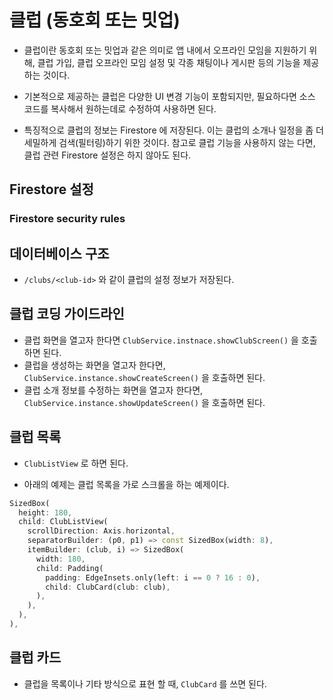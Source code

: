 # 클럽 (동호회 또는 밋업)

- 클럽이란 동호회 또는 밋업과 같은 의미로 앱 내에서 오프라인 모임을 지원하기 위해, 클럽 가입, 클럽 오프라인 모임 설정 및 각종 채팅이나 게시판 등의 기능을 제공하는 것이다.

- 기본적으로 제공하는 클럽은 다양한 UI 변경 기능이 포함되지만, 필요하다면 소스 코드를 복사해서 원하는데로 수정하여 사용하면 된다.

- 특징적으로 클럽의 정보는 Firestore 에 저장된다. 이는 클럽의 소개나 일정을 좀 더 세밀하게 검색(필터링)하기 위한 것이다. 참고로 클럽 기능을 사용하지 않는 다면, 클럽 관련 Firestore 설정은 하지 않아도 된다.


## Firestore 설정

### Firestore security rules


## 데이터베이스 구조

- `/clubs/<club-id>` 와 같이 클럽의 설정 정보가 저장된다.


## 클럽 코딩 가이드라인


- 클럽 화면을 열고자 한다면 `ClubService.instnace.showClubScreen()` 을 호출하면 된다.
- 클럽을 생성하는 화면을 열고자 한다면, `ClubService.instance.showCreateScreen()` 을 호출하면 된다.
- 클럽 소개 정보를 수정하는 화면을 열고자 한다면, `ClubService.instance.showUpdateScreen()` 을 호출하면 된다.




## 클럽 목록

- `ClubListView` 로 하면 된다.

- 아래의 예제는 클럽 목록을 가로 스크롤을 하는 예제이다.

```dart
SizedBox(
  height: 180,
  child: ClubListView(
    scrollDirection: Axis.horizontal,
    separatorBuilder: (p0, p1) => const SizedBox(width: 8),
    itemBuilder: (club, i) => SizedBox(
      width: 180,
      child: Padding(
        padding: EdgeInsets.only(left: i == 0 ? 16 : 0),
        child: ClubCard(club: club),
      ),
    ),
  ),
),
```

## 클럽 카드

- 클럽을 목록이나 기타 방식으로 표현 할 때, `ClubCard` 를 쓰면 된다.

